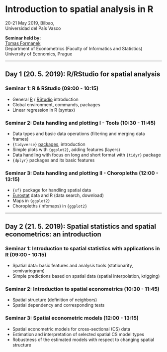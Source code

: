 #  Introduction to spatial analysis in R  
  
20-21 May 2019, Bilbao,     
Universidad del País Vasco    

**Seminar held by:**  
[Tomas Formanek](https://formanektomas.github.io/)     
Department of Econometrics (Faculty of Informatics and Statistics)  
University of Economics, Prague  
</p>
<hr size=2>

## <p> Day 1 (20. 5. 2019): R/RStudio for spatial analysis</br></p>

### <p> Seminar 1: R & RStudio (09:00 - 10:15) </br> 
- General [R](https://www.r-project.org/) / [RStudio](https://www.rstudio.com/products/RStudio/) introduction  
- Global environment, commands, packages 
- Linear regression in R (syntax)  

</p>

### <p> Seminar 2: Data handling and plotting I - Tools (10:30 - 11:45) </br> 
- Data types and basic data operations (filtering and merging data frames)   
- `{tidyverse}` [packages](https://www.rstudio.com/products/rpackages/), introduction</br> 
- Simple plots with `{ggplot2}`, adding features (layers)   
- Data handling with focus on long and short format with `{tidyr}` package
- `{dplyr}` packages and its  basic features 
</p>

### <p> Seminar 3: Data handling and plotting II - Choropleths (12:00 - 13:15) </br> 
- `{sf}` package for handling spatial data  
- [Eurostat](http://ec.europa.eu/eurostat) data and R (data search, download)
- Maps in `{ggplot2}`  
- Choropleths (infomaps) in `{ggplot2}`
</p>

<hr size=2>

## <p> Day 2 (21. 5. 2019): Spatial statistics and spatial econometrics: an introduction</br></p>

### <p> Seminar 1: Introduction to spatial statistics with applications in R (09:00 - 10:15) </br> 
- Spatial data: basic features and analysis tools (stationarity, semivariogram)  
- Simple predictions based on spatial data (spatial interpolation, krigging)  


### <p> Seminar 2: Introduction to spatial econometrics (10:30 - 11:45) </br> 
- Spatial structure (definition of neighbors)  
- Spatial dependency and corresponding tests  


### <p> Seminar 3: Spatial econometric models (12:00 - 13:15) </br> 
- Spatial econometric models for cross-sectional (CS) data   
- Estimation and interpretation of selected spatial CS model types   
- Robustness of the estimated models with respect to changing spatial structure
